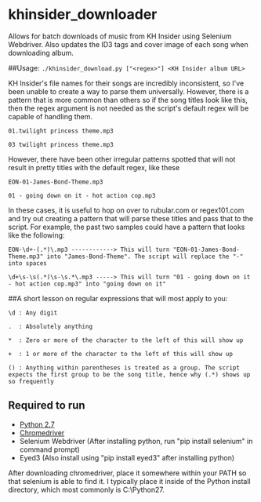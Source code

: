 # khinsider_downloader
Allows for batch downloads of music from KH Insider using Selenium Webdriver. Also updates the ID3 tags and cover image of each song when downloading album. 

##Usage: 
`./khinsider_download.py ["<regex>"] <KH Insider album URL>`

KH Insider's file names for their songs are incredibly inconsistent, so I've been unable to create a way to parse them universally. However, there is a pattern that is more common than others so if the song titles look like this, then the regex argument is not needed as the script's default regex will be capable of handling them.

```
01.twilight princess theme.mp3

03 twilight princess theme.mp3
```

However, there have been other irregular patterns spotted that will not result in pretty titles with the default regex, like these

```
EON-01-James-Bond-Theme.mp3

01 - going down on it - hot action cop.mp3
```

In these cases, it is useful to hop on over to rubular.com or regex101.com and try out creating a pattern that will parse these titles and pass that to the script. For example, the past two samples could have a pattern that looks like the following:

```
EON-\d+-(.*)\.mp3 ------------> This will turn "EON-01-James-Bond-Theme.mp3" into "James-Bond-Theme". The script will replace the "-" into spaces

\d+\s-\s(.*)\s-\s.*\.mp3 -----> This will turn "01 - going down on it - hot action cop.mp3" into "going down on it"
```

##A short lesson on regular expressions that will most apply to you:

```
\d : Any digit

.  : Absolutely anything

*  : Zero or more of the character to the left of this will show up

+  : 1 or more of the character to the left of this will show up

() : Anything within parentheses is treated as a group. The script expects the first group to be the song title, hence why (.*) shows up so frequently
```

## Required to run

* [Python 2.7](https://www.python.org/downloads/release/python-2713)
* [Chromedriver](https://chromedriver.storage.googleapis.com/index.html?path=2.27/)
* Selenium Webdriver (After installing python, run "pip install selenium" in command prompt)
* Eyed3 (Also install using "pip install eyed3" after installing python)

After downloading chromedriver, place it somewhere within your PATH so that selenium is able to find it. I typically place it inside of the Python install directory, which most commonly is C:\Python27.



